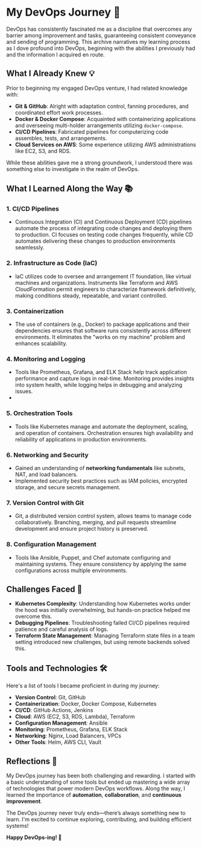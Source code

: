 # My DevOps Journey 🚀

DevOps has consistently fascinated me as a discipline that overcomes any barrier among improvement and tasks, guaranteeing consistent conveyance and sending of programming. This archive narratives my learning process as I dove profound into DevOps, beginning with the abilities I previously had and the information I acquired en route.

## What I Already Knew 💡

Prior to beginning my engaged DevOps venture, I had related knowledge with:

-   **Git & GitHub**: Alright with adaptation control, fanning procedures, and coordinated effort work processes.
-   **Docker & Docker Compose**: Acquainted with containerizing applications and overseeing multi-holder arrangements utilizing `docker-compose`.
-   **CI/CD Pipelines**: Fabricated pipelines for computerizing code assembles, tests, and arrangements.
-   **Cloud Services on AWS**: Some experience utilizing AWS administrations like EC2, S3, and RDS.

While these abilities gave me a strong groundwork, I understood there was something else to investigate in the realm of DevOps.

## What I Learned Along the Way 📚

### 1. **CI/CD Pipelines**

-   Continuous Integration (CI) and Continuous Deployment (CD) pipelines automate the process of integrating code changes and deploying them to production. CI focuses on testing code changes frequently, while CD automates delivering these changes to production environments seamlessly.

### 2. **Infrastructure as Code (IaC)**

-   IaC utilizes code to oversee and arrangement IT foundation, like virtual machines and organizations. Instruments like Terraform and AWS CloudFormation permit engineers to characterize framework definitively, making conditions steady, repeatable, and variant controlled.

### 3. **Containerization**

-   The use of containers (e.g., Docker) to package applications and their dependencies ensures that software runs consistently across different environments. It eliminates the "works on my machine" problem and enhances scalability.

### 4. **Monitoring and Logging**

-   Tools like Prometheus, Grafana, and ELK Stack help track application performance and capture logs in real-time. Monitoring provides insights into system health, while logging helps in debugging and analyzing issues.
-   
### 5. **Orchestration Tools**

-   Tools like Kubernetes manage and automate the deployment, scaling, and operation of containers. Orchestration ensures high availability and reliability of applications in production environments.

### 6. **Networking and Security**

-   Gained an understanding of **networking fundamentals** like subnets, NAT, and load balancers.
-   Implemented security best practices such as IAM policies, encrypted storage, and secure secrets management.

### 7. **Version Control with Git**

-   Git, a distributed version control system, allows teams to manage code collaboratively. Branching, merging, and pull requests streamline development and ensure project history is preserved.

### 8. **Configuration Management**

- Tools like Ansible, Puppet, and Chef automate configuring and maintaining systems. They ensure consistency by applying the same configurations across multiple environments.

## Challenges Faced 🧗

-   **Kubernetes Complexity**: Understanding how Kubernetes works under the hood was initially overwhelming, but hands-on practice helped me overcome this.
-   **Debugging Pipelines**: Troubleshooting failed CI/CD pipelines required patience and careful analysis of logs.
-   **Terraform State Management**: Managing Terraform state files in a team setting introduced new challenges, but using remote backends solved this.

## Tools and Technologies 🛠️

Here's a list of tools I became proficient in during my journey:

-   **Version Control**: Git, GitHub
-   **Containerization**: Docker, Docker Compose, Kubernetes
-   **CI/CD**: GitHub Actions, Jenkins
-   **Cloud**: AWS (EC2, S3, RDS, Lambda), Terraform
-   **Configuration Management**: Ansible
-   **Monitoring**: Prometheus, Grafana, ELK Stack
-   **Networking**: Nginx, Load Balancers, VPCs
-   **Other Tools**: Helm, AWS CLI, Vault

## Reflections 🌟

My DevOps journey has been both challenging and rewarding. I started with a basic understanding of some tools but ended up mastering a wide array of technologies that power modern DevOps workflows. Along the way, I learned the importance of **automation**, **collaboration**, and **continuous improvement**.

The DevOps journey never truly ends—there’s always something new to learn. I'm excited to continue exploring, contributing, and building efficient systems!

**Happy DevOps-ing! 🚀**
